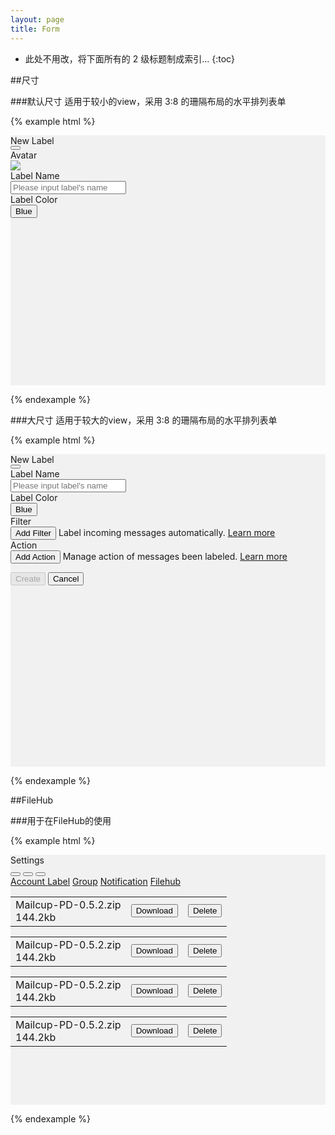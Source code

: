 ```yaml
---
layout: page
title: Form
---
```


* 此处不用改，将下面所有的 2 级标题制成索引...
{:toc}

##尺寸

###默认尺寸
适用于较小的view，采用 3:8 的珊隔布局的水平排列表单


{% example html %}

<div style='height:400px;width:100%;background-color:#f1f1f1'>
  <div class='mc-modal'>
    <div class='mc-modal-header'>
      <div class='mc-modal-title'>New Label</div>
      <button type="button" class="mc-button-nobg">
        <span class="mc-icon-close"></span>
      </button>
    </div>
    <div class='mc-modal-body'>
      <form class="form-horizontal">
        <div class="form-group">
          <label for="inputAvatar" class="col-sm-3 control-label">Avatar</label>
          <div class="col-sm-8">
            <img class="mc-avatar-big" src="https://avatar.tower.im/2458b7b4c2814259813404ce21749c2e"/><br>
          </div>
        </div>
        <div class="form-group">
          <label for="inputLabelName" class="col-sm-3 control-label">Label Name</label>
          <div class="col-sm-8">
            <input type="email" class="form-control" id="inputLabelName" placeholder="Please input label's name">
          </div>
        </div>
        <div class="form-group">
          <label for="inputLabelColor" class="col-sm-3 control-label">Label Color</label>
          <div class="col-sm-8">
            <button id="inputLabelColor" class='mc-button'>Blue  <span class="caret"></span></button>
          </div>
        </div>
      </form>
    </div>
  </div>
</div>

{% endexample %}


###大尺寸
适用于较大的view，采用 3:8 的珊隔布局的水平排列表单

{% example html %}

<div style='height:500px;width:100%;background-color:#f1f1f1'>
  <div class='mc-modal mc-modal-big'>
    <div class='mc-modal-header'>
      <div class='mc-modal-title'>New Label</div>
      <button type="button" class="mc-button-nobg">
        <span class="mc-icon-close"></span>
      </button>
    </div>
    <div class='mc-modal-body'>
      <form class="form-horizontal">
        <div class="form-group">
          <label for="inputLabelName" class="col-sm-3 control-label">Label Name</label>
          <div class="col-sm-8">
            <input class="form-control" id="inputLabelName" placeholder="Please input label's name">
          </div>
        </div>
        <div class="form-group">
          <label for="inputLabelColor" class="col-sm-3 control-label">Label Color</label>
          <div class="col-sm-8">
            <button id="inputLabelColor" class='mc-button'>Blue  <span class="caret"></span></button>
          </div>
        </div>
        <div class="form-group">
          <label for="inputLabelColor" class="col-sm-3 control-label">Filter</label>
          <div class="col-sm-8">
            <button id="inputLabelColor" class='mc-button mc-button-small'>Add Filter</button>
            <span id="helpBlock" class="help-block">Label incoming messages automatically.  <a href='#'> Learn more</a></span>
          </div>
        </div>
        <div class="form-group">
          <label for="inputLabelColor" class="col-sm-3 control-label">Action</label>
          <div class="col-sm-8">
            <button id="inputLabelColor" class='mc-button mc-button-small'>Add Action</button>
            <span id="helpBlock" class="help-block">Manage action of messages been labeled.  <a href='#'> Learn more</a></span>
          </div>
        </div>
      </form>
    </div>
    <div class='mc-modal-footer'>
      <div class='mc-modal-footer-right'>
        <div class='mc-form-spinner'></div>
        <button class='mc-button-primary' disabled="disabled">Create</button>
        <button class='mc-button-link'>Cancel</button>
      </div>
    </div>

  </div>
</div>

{% endexample %}

##FileHub

###用于在FileHub的使用

{% example html %}

<div style='height:400px;width:100%;background-color:#f1f1f1'>
  <div class='mc-modal mc-modal-big'>
    <div class='mc-modal-header'>
      <div class='mc-modal-title'>Settings</div>
      <button type="button" class="mc-button-nobg">
        <span class="mc-icon-close"></span>
      </button>
      <button type="button" class="mc-button-nobg">
        <span class="mc-icon-focus"></span>
      </button>
      <button type="button" class="mc-button-nobg">
        <span class="mc-icon-unfocus"></span>
      </button>
    </div>
    <div class='mc-modal-body-twocolumn'>
      <div class="col-sm-3 mc-modal-body-left">
        <div class="list-group">
          <a href="#" class="list-group-item">
            Account
          </a>
          <a href="#" class="list-group-item">Label</a>
          <a href="#" class="list-group-item">Group</a>
          <a href="#" class="list-group-item">Notification</a>
          <a href="#" class="list-group-item active">Filehub</a>
        </div>
      </div>
      <div class="col-sm-9">
        <div class='mc-modal-body-right'>
          <form class="form-horizontal">
            <table class="mc-table table-hover">
              <tbody>
                <tr>
                  <td>
                    <div class="mc-attachment-filehub">
                      <span class="mc-attachment-zip"></span>
                      <div class="mc-attachment-info">
                        <div class="mc-attachment-title">Mailcup-PD-0.5.2.zip</div>
                        <div class="mc-attachment-size">144.2kb</div>
                      </div>
                    </div>
                  </td>
                  <td><button class='mc-button-link'>Download</button></td>
                  <td><button class='mc-button-link-danger'>Delete</button></td>
                </tr>
              </tbody>
            </table>
            <table class="mc-table table-hover">
              <tbody>
                <tr>
                  <td>
                    <div class="mc-attachment-filehub">
                      <span class="mc-attachment-zip"></span>
                      <div class="mc-attachment-info">
                        <div class="mc-attachment-title">Mailcup-PD-0.5.2.zip</div>
                        <div class="mc-attachment-size">144.2kb</div>
                      </div>
                    </div>
                  </td>
                  <td><button class='mc-button-link'>Download</button></td>
                  <td><button class='mc-button-link-danger'>Delete</button></td>
                </tr>
              </tbody>
            </table>
            <table class="mc-table table-hover">
              <tbody>
                <tr>
                  <td>
                    <div class="mc-attachment-filehub">
                      <span class="mc-attachment-zip"></span>
                      <div class="mc-attachment-info">
                        <div class="mc-attachment-title">Mailcup-PD-0.5.2.zip</div>
                        <div class="mc-attachment-size">144.2kb</div>
                      </div>
                    </div>
                  </td>
                  <td><button class='mc-button-link'>Download</button></td>
                  <td><button class='mc-button-link-danger'>Delete</button></td>
                </tr>
              </tbody>
            </table>
            <table class="mc-table table-hover">
              <tbody>
                <tr>
                  <td>
                    <div class="mc-attachment-filehub">
                      <span class="mc-attachment-zip"></span>
                      <div class="mc-attachment-info">
                        <div class="mc-attachment-title">Mailcup-PD-0.5.2.zip</div>
                        <div class="mc-attachment-size">144.2kb</div>
                      </div>
                    </div>
                  </td>
                  <td><button class='mc-button-link'>Download</button></td>
                  <td><button class='mc-button-link-danger'>Delete</button></td>
                </tr>
              </tbody>
            </table>
          </form>
        </div>
      </div>
    </div>
  </div>
</div>

{% endexample %}

